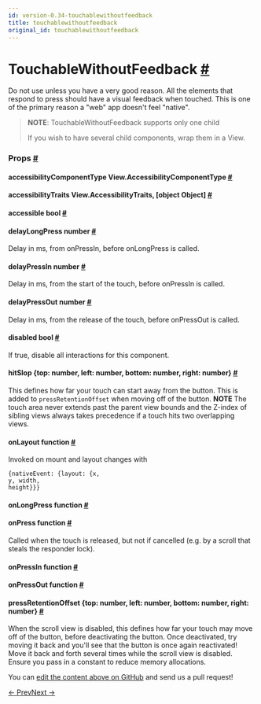 ```yaml
---
id: version-0.34-touchablewithoutfeedback
title: touchablewithoutfeedback
original_id: touchablewithoutfeedback
---
```

<a id="content"></a><h1><a class="anchor" name="touchablewithoutfeedback"></a>TouchableWithoutFeedback <a class="hash-link" href="docs/touchablewithoutfeedback.html#touchablewithoutfeedback">#</a></h1><div><div><p>Do not use unless you have a very good reason. All the elements that
respond to press should have a visual feedback when touched. This is
one of the primary reason a "web" app doesn't feel "native".</p><blockquote><p><strong>NOTE</strong>: TouchableWithoutFeedback supports only one child</p><p>If you wish to have several child components, wrap them in a View.</p></blockquote></div><h3><a class="anchor" name="props"></a>Props <a class="hash-link" href="docs/touchablewithoutfeedback.html#props">#</a></h3><div class="props"><div class="prop"><h4 class="propTitle"><a class="anchor" name="accessibilitycomponenttype"></a>accessibilityComponentType <span class="propType">View.AccessibilityComponentType</span> <a class="hash-link" href="docs/touchablewithoutfeedback.html#accessibilitycomponenttype">#</a></h4></div><div class="prop"><h4 class="propTitle"><a class="anchor" name="accessibilitytraits"></a>accessibilityTraits <span class="propType">View.AccessibilityTraits, [object Object]</span> <a class="hash-link" href="docs/touchablewithoutfeedback.html#accessibilitytraits">#</a></h4></div><div class="prop"><h4 class="propTitle"><a class="anchor" name="accessible"></a>accessible <span class="propType">bool</span> <a class="hash-link" href="docs/touchablewithoutfeedback.html#accessible">#</a></h4></div><div class="prop"><h4 class="propTitle"><a class="anchor" name="delaylongpress"></a>delayLongPress <span class="propType">number</span> <a class="hash-link" href="docs/touchablewithoutfeedback.html#delaylongpress">#</a></h4><div><p>Delay in ms, from onPressIn, before onLongPress is called.</p></div></div><div class="prop"><h4 class="propTitle"><a class="anchor" name="delaypressin"></a>delayPressIn <span class="propType">number</span> <a class="hash-link" href="docs/touchablewithoutfeedback.html#delaypressin">#</a></h4><div><p>Delay in ms, from the start of the touch, before onPressIn is called.</p></div></div><div class="prop"><h4 class="propTitle"><a class="anchor" name="delaypressout"></a>delayPressOut <span class="propType">number</span> <a class="hash-link" href="docs/touchablewithoutfeedback.html#delaypressout">#</a></h4><div><p>Delay in ms, from the release of the touch, before onPressOut is called.</p></div></div><div class="prop"><h4 class="propTitle"><a class="anchor" name="disabled"></a>disabled <span class="propType">bool</span> <a class="hash-link" href="docs/touchablewithoutfeedback.html#disabled">#</a></h4><div><p>If true, disable all interactions for this component.</p></div></div><div class="prop"><h4 class="propTitle"><a class="anchor" name="hitslop"></a>hitSlop <span class="propType">{top: number, left: number, bottom: number, right: number}</span> <a class="hash-link" href="docs/touchablewithoutfeedback.html#hitslop">#</a></h4><div><p>This defines how far your touch can start away from the button. This is
added to <code>pressRetentionOffset</code> when moving off of the button.
<strong> NOTE </strong>
The touch area never extends past the parent view bounds and the Z-index
of sibling views always takes precedence if a touch hits two overlapping
views.</p></div></div><div class="prop"><h4 class="propTitle"><a class="anchor" name="onlayout"></a>onLayout <span class="propType">function</span> <a class="hash-link" href="docs/touchablewithoutfeedback.html#onlayout">#</a></h4><div><p>Invoked on mount and layout changes with</p><p>  <code>{nativeEvent: {layout: {x, y, width, height}}}</code></p></div></div><div class="prop"><h4 class="propTitle"><a class="anchor" name="onlongpress"></a>onLongPress <span class="propType">function</span> <a class="hash-link" href="docs/touchablewithoutfeedback.html#onlongpress">#</a></h4></div><div class="prop"><h4 class="propTitle"><a class="anchor" name="onpress"></a>onPress <span class="propType">function</span> <a class="hash-link" href="docs/touchablewithoutfeedback.html#onpress">#</a></h4><div><p>Called when the touch is released, but not if cancelled (e.g. by a scroll
that steals the responder lock).</p></div></div><div class="prop"><h4 class="propTitle"><a class="anchor" name="onpressin"></a>onPressIn <span class="propType">function</span> <a class="hash-link" href="docs/touchablewithoutfeedback.html#onpressin">#</a></h4></div><div class="prop"><h4 class="propTitle"><a class="anchor" name="onpressout"></a>onPressOut <span class="propType">function</span> <a class="hash-link" href="docs/touchablewithoutfeedback.html#onpressout">#</a></h4></div><div class="prop"><h4 class="propTitle"><a class="anchor" name="pressretentionoffset"></a>pressRetentionOffset <span class="propType">{top: number, left: number, bottom: number, right: number}</span> <a class="hash-link" href="docs/touchablewithoutfeedback.html#pressretentionoffset">#</a></h4><div><p>When the scroll view is disabled, this defines how far your touch may
move off of the button, before deactivating the button. Once deactivated,
try moving it back and you'll see that the button is once again
reactivated! Move it back and forth several times while the scroll view
is disabled. Ensure you pass in a constant to reduce memory allocations.</p></div></div></div></div><p class="edit-page-block">You can <a target="_blank" href="https://github.com/facebook/react-native/blob/master/Libraries/Components/Touchable/TouchableWithoutFeedback.js">edit the content above on GitHub</a> and send us a pull request!</p><div class="docs-prevnext"><a class="docs-prev" href="docs/touchableopacity.html#content">← Prev</a><a class="docs-next" href="docs/view.html#content">Next →</a></div>